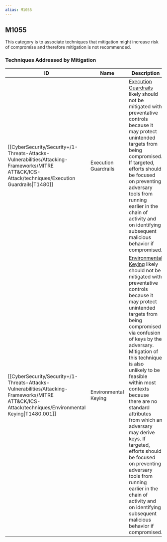 ```yaml
---
alias: M1055
---
```


## M1055

This category is to associate techniques that mitigation might increase risk of compromise and therefore mitigation is not recommended.


### Techniques Addressed by Mitigation

| ID | Name | Description |
| --- | --- | --- |
| [[CyberSecurity/Security+/1-Threats-Attacks-Vulnerabilities/Attacking-Frameworks/MITRE ATT&CK/ICS-Attack/techniques/Execution Guardrails\|T1480]] | Execution Guardrails | [Execution Guardrails](https://attack.mitre.org/techniques/T1480) likely should not be mitigated with preventative controls because it may protect unintended targets from being compromised. If targeted, efforts should be focused on preventing adversary tools from running earlier in the chain of activity and on identifying subsequent malicious behavior if compromised. |
| [[CyberSecurity/Security+/1-Threats-Attacks-Vulnerabilities/Attacking-Frameworks/MITRE ATT&CK/ICS-Attack/techniques/Environmental Keying\|T1480.001]] | Environmental Keying | [Environmental Keying](https://attack.mitre.org/techniques/T1480/001) likely should not be mitigated with preventative controls because it may protect unintended targets from being compromised via confusion of keys by the adversary. Mitigation of this technique is also unlikely to be feasible within most contexts because there are no standard attributes from which an adversary may derive keys. If targeted, efforts should be focused on preventing adversary tools from running earlier in the chain of activity and on identifying subsequent malicious behavior if compromised. |
